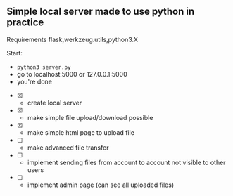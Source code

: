 ## Simple local server made to use python in practice

Requirements flask,werkzeug.utils,python3.X

Start:
- `python3 server.py`
- go to localhost:5000 or 127.0.0.1:5000
- you're done

- [x] - create local server
- [x] - make simple file upload/download possible
- [x] - make simple html page to upload file
- [ ] - make advanced file transfer
- [ ] - implement sending files from account to account not visible to other users 
- [ ] - implement admin page (can see all uploaded files)

